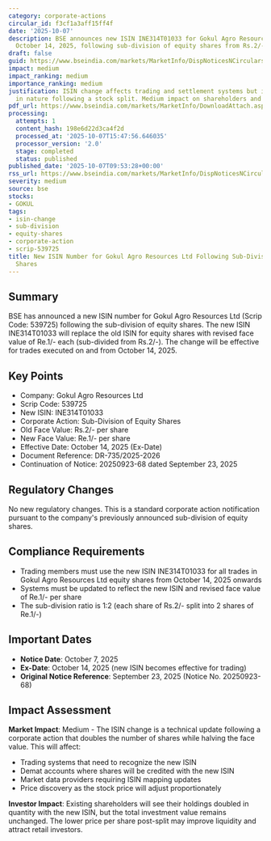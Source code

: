 ```yaml
---
category: corporate-actions
circular_id: f3cf1a3aff15ff4f
date: '2025-10-07'
description: BSE announces new ISIN INE314T01033 for Gokul Agro Resources Ltd effective
  October 14, 2025, following sub-division of equity shares from Rs.2/- to Re.1/-.
draft: false
guid: https://www.bseindia.com/markets/MarketInfo/DispNoticesNCirculars.aspx?Noticeid={E7658B54-347C-43B7-B6C5-F677663266C0}&noticeno=20251007-11&dt=10/07/2025&icount=11&totcount=76&flag=0
impact: medium
impact_ranking: medium
importance_ranking: medium
justification: ISIN change affects trading and settlement systems but is administrative
  in nature following a stock split. Medium impact on shareholders and trading systems.
pdf_url: https://www.bseindia.com/markets/MarketInfo/DownloadAttach.aspx?id=20251007-11&attachedId=
processing:
  attempts: 1
  content_hash: 198e6d22d3ca4f2d
  processed_at: '2025-10-07T15:47:56.646035'
  processor_version: '2.0'
  stage: completed
  status: published
published_date: '2025-10-07T09:53:28+00:00'
rss_url: https://www.bseindia.com/markets/MarketInfo/DispNoticesNCirculars.aspx?Noticeid={E7658B54-347C-43B7-B6C5-F677663266C0}&noticeno=20251007-11&dt=10/07/2025&icount=11&totcount=76&flag=0
severity: medium
source: bse
stocks:
- GOKUL
tags:
- isin-change
- sub-division
- equity-shares
- corporate-action
- scrip-539725
title: New ISIN Number for Gokul Agro Resources Ltd Following Sub-Division of Equity
  Shares
---
```


## Summary

BSE has announced a new ISIN number for Gokul Agro Resources Ltd (Scrip Code: 539725) following the sub-division of equity shares. The new ISIN INE314T01033 will replace the old ISIN for equity shares with revised face value of Re.1/- each (sub-divided from Rs.2/-). The change will be effective for trades executed on and from October 14, 2025.

## Key Points

- Company: Gokul Agro Resources Ltd
- Scrip Code: 539725
- New ISIN: INE314T01033
- Corporate Action: Sub-Division of Equity Shares
- Old Face Value: Rs.2/- per share
- New Face Value: Re.1/- per share
- Effective Date: October 14, 2025 (Ex-Date)
- Document Reference: DR-735/2025-2026
- Continuation of Notice: 20250923-68 dated September 23, 2025

## Regulatory Changes

No new regulatory changes. This is a standard corporate action notification pursuant to the company's previously announced sub-division of equity shares.

## Compliance Requirements

- Trading members must use the new ISIN INE314T01033 for all trades in Gokul Agro Resources Ltd equity shares from October 14, 2025 onwards
- Systems must be updated to reflect the new ISIN and revised face value of Re.1/- per share
- The sub-division ratio is 1:2 (each share of Rs.2/- split into 2 shares of Re.1/-)

## Important Dates

- **Notice Date**: October 7, 2025
- **Ex-Date**: October 14, 2025 (new ISIN becomes effective for trading)
- **Original Notice Reference**: September 23, 2025 (Notice No. 20250923-68)

## Impact Assessment

**Market Impact**: Medium - The ISIN change is a technical update following a corporate action that doubles the number of shares while halving the face value. This will affect:

- Trading systems that need to recognize the new ISIN
- Demat accounts where shares will be credited with the new ISIN
- Market data providers requiring ISIN mapping updates
- Price discovery as the stock price will adjust proportionately

**Investor Impact**: Existing shareholders will see their holdings doubled in quantity with the new ISIN, but the total investment value remains unchanged. The lower price per share post-split may improve liquidity and attract retail investors.